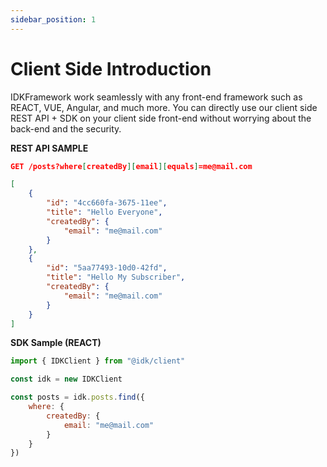 ```yaml
---
sidebar_position: 1
---
```


# Client Side Introduction

IDKFramework work seamlessly with any front-end framework such as REACT, VUE, Angular, and much more. You can directly use our client side REST API + SDK on your client side front-end without worrying about the back-end and the security.


**REST API SAMPLE**
```json
GET /posts?where[createdBy][email][equals]=me@mail.com

[
    {
        "id": "4cc660fa-3675-11ee",
        "title": "Hello Everyone",
        "createdBy": {
            "email": "me@mail.com"
        }
    },
    {
        "id": "5aa77493-10d0-42fd",
        "title": "Hello My Subscriber",
        "createdBy": {
            "email": "me@mail.com"
        }
    }
]
```

**SDK Sample (REACT)**
```javascript
import { IDKClient } from "@idk/client"

const idk = new IDKClient

const posts = idk.posts.find({
    where: {
        createdBy: {
            email: "me@mail.com"
        }
    }
})
```